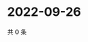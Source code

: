 # 2022-09-26

共 0 条

<!-- BEGIN WEIBO -->
<!-- 最后更新时间 Mon Sep 26 2022 14:39:37 GMT+0800 (China Standard Time) -->

<!-- END WEIBO -->
